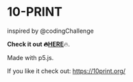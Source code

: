# 10-PRINT
inspired by @codingChallenge 

<b>Check it out :fire:<a href="https://matsta25.github.io/10-PRINT/index.html">HERE</a></b>:fire:.

Made with p5.js.

If you like it check out:
https://10print.org/
